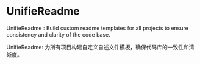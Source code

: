 # UnifieReadme
UnifieReadme : Build custom readme templates for all projects to ensure consistency and clarity of the code base.

UnifieReadme: 为所有项目构建自定义自述文件模板，确保代码库的一致性和清晰度。
